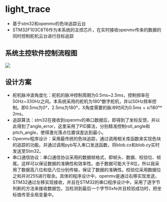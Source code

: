 # light_trace
* 基于stm32和openmv的色块追踪云台
* STM32F103C8T6作为本系统的主控芯片，在实时接收openmv传来的数据的同时控制舵机云台进行目标追踪
## 系统主控软件控制流程图
![](https://ae01.alicdn.com/kf/Uc6038aa90558428e9a1c4869d1a68b3dS.jpg)
## 设计方案
* 舵机脉冲波角度化：舵机的脉冲控制周期为0.5ms~2.5ms，控制频率在50Hz~330Hz之间。本系统采用的舵机为180°数字舵机，并以50Hz频率控制。即0.5ms为0°，2.5ms为180°，X角度需要的脉冲时间为0.5ms + x/180°* 2ms。
* 追踪算法：stm32在接收到openmv的串口数据后，即得到了坐标反馈，并以此得到了angle_error，这里采用了PID算法，分别精准控制roll_angle和pitch_angle，使得激光落点位置误差达到最小。
* Openmv程序设计：采用最传统的色块追踪，通过调用相关库函数来实现色块的追踪的功能。并通过调用pyb写入串口发送函数，将blob.cx和blob.cy实时发送至Stm32。
* 串口通信协议：串口通信协议采用的数据帧格式，即帧头、数据、校验位、帧尾。这样可以保证数据的准确性和效率性。由于数据可能大于8位，所以我采用了数据高八位和低八位分别传输，保证了数据的准确性。校验位采用数据位之和并对255进行取余。具体的程序设计中，openmv是通过右移实现发送，STM32通过左移实现接收，并且在STM32的串口程序设计中，采用了逐字节判断的方法来接收数据包，当检测到最后一个字节0xfe并且校验成功时，把坐标值传至全局变量中。
